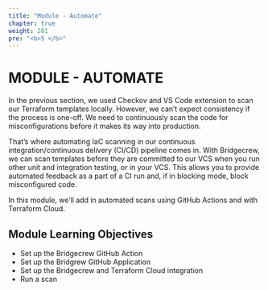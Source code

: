 ```yaml
---
title: "Module - Automate"
chapter: true
weight: 201
pre: "<b>5 </b>"
---
```


# MODULE - AUTOMATE
In the previous section, we used Checkov and VS Code extension to scan our Terraform templates locally. However, we can’t expect consistency if the process is one-off. We need to continuously scan the code for misconfigurations before it makes its way into production.

That’s where automating IaC scanning in our continuous integration/continuous delivery (CI/CD) pipeline comes in. With Bridgecrew, we can scan templates before they are committed to our VCS when you run other unit and integration testing, or in your VCS. This allows you to provide automated feedback as a part of a CI run and, if in blocking mode, block misconfigured code.

In this module, we’ll add in automated scans using GitHub Actions and with Terraform Cloud.

## Module Learning Objectives
- Set up the Bridgecrew GitHub Action
- Set up the Bridgrew GitHub Application
- Set up the Bridgecrew and Terraform Cloud integration
- Run a scan